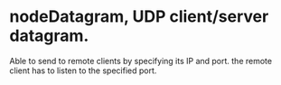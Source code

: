 # nodeDatagram, UDP client/server datagram.
Able to send to remote clients by specifying its IP and port.
the remote client has to listen to the specified port.
